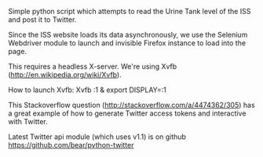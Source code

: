 Simple python script which attempts to read the Urine Tank level of the ISS and post it to Twitter.

Since the ISS website loads its data asynchronously, we use the Selenium Webdriver module to launch
and invisible Firefox instance to load into the page.

This requires a headless X-server. We're using Xvfb (http://en.wikipedia.org/wiki/Xvfb).

How to launch Xvfb:
    Xvfb :1 &
    export DISPLAY=:1

This Stackoverflow question (http://stackoverflow.com/a/4474362/305) has a great example of how to
generate Twitter access tokens and interactive with Twitter.

Latest Twitter api module (which uses v1.1) is on github https://github.com/bear/python-twitter
